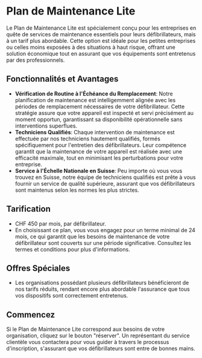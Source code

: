 # Plan de Maintenance Lite

Le Plan de Maintenance Lite est spécialement conçu pour les entreprises en quête de services de maintenance essentiels pour leurs défibrillateurs, mais à un tarif plus abordable. Cette option est idéale pour les petites entreprises ou celles moins exposées à des situations à haut risque, offrant une solution économique tout en assurant que vos équipements sont entretenus par des professionnels.

## Fonctionnalités et Avantages

- **Vérification de Routine à l'Échéance du Remplacement**: Notre planification de maintenance est intelligemment alignée avec les périodes de remplacement nécessaires de votre défibrillateur. Cette stratégie assure que votre appareil est inspecté et servi précisément au moment opportun, garantissant sa disponibilité opérationnelle sans interventions superflues.
- **Techniciens Qualifiés**: Chaque intervention de maintenance est effectuée par nos techniciens hautement qualifiés, formés spécifiquement pour l'entretien des défibrillateurs. Leur compétence garantit que la maintenance de votre appareil est réalisée avec une efficacité maximale, tout en minimisant les perturbations pour votre entreprise.
- **Service à l'Échelle Nationale en Suisse**: Peu importe où vous vous trouvez en Suisse, notre équipe de techniciens qualifiés est prête à vous fournir un service de qualité supérieure, assurant que vos défibrillateurs sont maintenus selon les normes les plus strictes.

## Tarification

- CHF 450 par mois, par défibrillateur.
- En choisissant ce plan, vous vous engagez pour un terme minimal de 24 mois, ce qui garantit que les besoins de maintenance de votre défibrillateur sont couverts sur une période significative. Consultez les termes et conditions pour plus d'informations.

## Offres Spéciales

- Les organisations possédant plusieurs défibrillateurs bénéficieront de nos tarifs réduits, rendant encore plus abordable l'assurance que tous vos dispositifs sont correctement entretenus.

## Commencez

Si le Plan de Maintenance Lite correspond aux besoins de votre organisation, cliquez sur le bouton "réserver". Un représentant du service clientèle vous contactera pour vous guider à travers le processus d'inscription, s'assurant que vos défibrillateurs sont entre de bonnes mains.
